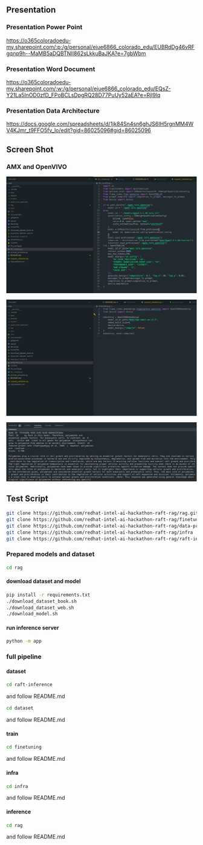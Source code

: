 ## Presentation

### Presentation Power Point

https://o365coloradoedu-my.sharepoint.com/:p:/g/personal/eiue6866_colorado_edu/EUBRdDg46vRFgqnp9h--MaMB5aDQBTNII862sLkkuBaJKA?e=7gbWbm

### Presentation Word Document

https://o365coloradoedu-my.sharepoint.com/:w:/g/personal/eiue6866_colorado_edu/EQsZ-Y21La5InOD0zfD_FPoBCLsDpgRQ28D77PuUy52aEA?e=Rjl9lq

### Presentation Data Architecture

https://docs.google.com/spreadsheets/d/1jk84Sn4sn6ghJS6IH5rgnMM4WV4KJmr_t9FFO5fv_lo/edit?gid=86025096#gid=86025096

## Screen Shot

### AMX and OpenVIVO

![alt text](<Screenshot from 2024-11-04 12-27-08.png>)

![alt text](<Screenshot from 2024-11-04 12-28-21.png>)

![alt text](<Screenshot from 2024-11-04 12-30-11.png>)

## Test Script

```bash
git clone https://github.com/redhat-intel-ai-hackathon-raft-rag/rag.git
git clone https://github.com/redhat-intel-ai-hackathon-raft-rag/finetuning.git
git clone https://github.com/redhat-intel-ai-hackathon-raft-rag/data-processing.git
git clone https://github.com/redhat-intel-ai-hackathon-raft-rag/infra
git clone https://github.com/redhat-intel-ai-hackathon-raft-rag/raft-inference.git
```

### Prepared models and dataset

```bash
cd rag
```

#### download dataset and model

```bash
pip install -r requirements.txt
./download_dataset_book.sh
./download_dataset_web.sh
./download_model.sh
```

#### run inference server

```bash
python -m app
```

### full pipeline

#### dataset

```bash
cd raft-inference
```

and follow README.md

```bash
cd dataset
```

and follow README.md

#### train

```bash
cd finetuning
```

and follow README.md

#### infra

```bash
cd infra
```

and follow README.md

#### inference

```bash
cd rag
```

and follow README.md
